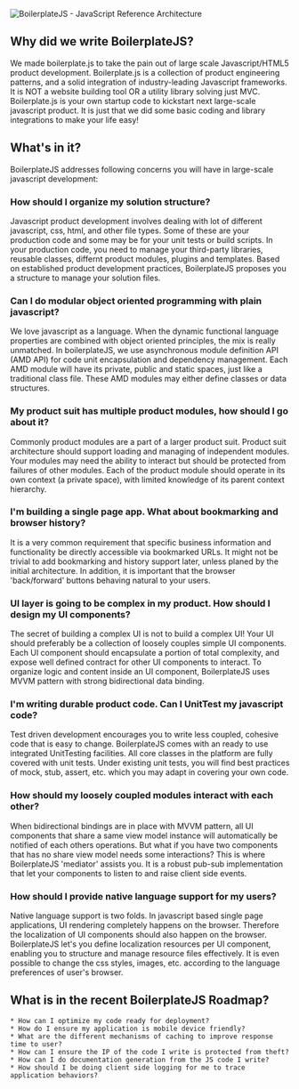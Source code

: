 ![BoilerplateJS - JavaScript Reference Architecture](https://github.com/ectechno/boilerplatejs/raw/master/themes/images/logo.jpg)

## Why did we write BoilerplateJS? ##

We made boilerplate.js to take the pain out of large scale Javascript/HTML5 product development. Boilerplate.js is a collection of product engineering patterns, and a solid integration of industry-leading Javascript frameworks.
It is NOT a website building tool OR a utility library solving just MVC. Boilerplate.js is your own startup code to kickstart next large-scale javascript product. It is just that we did some basic coding and library integrations to make your life easy!


## What's in it? ## 
BoilerplateJS addresses following concerns you will have in large-scale javascript development:

### How should I organize my solution structure? ###
Javascript product development involves dealing with lot of different javascript, css, html, and other file types. Some of these are your production code and some may be for your unit tests or build scripts. In your production code, you need to manage your third-party libraries, reusable classes, differnt product modules, plugins and templates. Based on established product development practices, BoilerplateJS proposes you a structure to manage your solution files.
 
### Can I do modular object oriented programming with plain javascript? ###
We love javascript as a language. When the dynamic functional language properties are combined with object oriented principles, the mix is really unmatched. In boilerplateJS, we use asynchronous module definition API (AMD API) for code unit encapsulation and dependency management. Each AMD module will have its private, public and static spaces, just like a traditional class file. These AMD modules may either define classes or data structures.

### My product suit has multiple product modules, how should I go about it? ###
Commonly product modules are a part of a larger product suit. Product suit architecture should support loading and managing of independent modules. Your modules may need the ability to interact but should be protected from failures of other modules. Each of the product module should operate in its own context (a private space), with limited knowledge of its parent context hierarchy.
 
### I'm building a single page app. What about bookmarking and browser history? ###
It is a very common requirement that specific business information and functionality be directly accessible via bookmarked URLs. It might not be trivial to add bookmarking and history support later, unless planed by the initial architecture. In addition, it is important that the browser 'back/forward' buttons behaving natural to your users.

### UI layer is going to be complex in my product. How should I design my UI components? ###
The secret of building a complex UI is not to build a complex UI! Your UI should preferably be a collection of loosely couples simple UI components. Each UI component should encapsulate a portion of total complexity, and expose well defined contract for other UI components to interact. To organize logic and content inside an UI component, BoilerplateJS uses MVVM pattern with strong bidirectional data binding.

### I'm writing durable product code. Can I UnitTest my javascript code? ###
Test driven development encourages you to write less coupled, cohesive code that is easy to change. BoilerplateJS comes with an ready to use integrated UnitTesting facilities. All core classes in the platform are fully covered with unit tests. Under existing unit tests, you will find best practices of mock, stub, assert, etc. which you may adapt in covering your own code.

### How should my loosely coupled modules interact with each other? ###
When bidirectional bindings are in place with MVVM pattern, all UI components that share a same view model instance will automatically be notified of each others operations. But what if you have two components that has no share view model needs some interactions? This is where BoilerplateJS 'mediator' assists you. It is a robust pub-sub implementation that let your components to listen to and raise client side events.

### How should I provide native language support for my users? ###
Native language support is two folds. In javascript based single page applications, UI rendering completely happens on the browser. Therefore the localization of UI components should also happen on the browser. BoilerplateJS let's you define localization resources per UI component, enabling you to structure and manage resource files effectively. It is even possible to change the css styles, images, etc. according to the language preferences of user's browser.


## What is in the recent BoilerplateJS Roadmap? ##
	* How can I optimize my code ready for deployment?
	* How do I ensure my application is mobile device friendly?
	* What are the different mechanisms of caching to improve response time to user?
	* How can I ensure the IP of the code I write is protected from theft?
	* How can I do documentation generation from the JS code I write?
	* How should I be doing client side logging for me to trace application behaviors?

